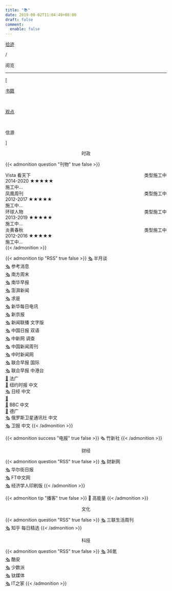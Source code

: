 ```yaml
---
title: "📚"
date: 2019-08-02T11:04:49+08:00
draft: false
comment:
  enable: false
---
```


<div class="nav-tab">
  <a href="../../cages"><p class="not">拾迹</p></a>
  <p class="now">/</p><p class="now">阅览</p>
</div>

---

<div class="nav-tab">
  <p class="bord">[</p>
  <a href="../books"><p class="not">书籍</p></a>&nbsp;
  <a href="../view"><p class="not">观点</p></a>&nbsp;
  <p class="now">信源</p>
  <p class="bord">]</p>
</div>

<center><p class="tabtag">时政</p></center>

{{< admonition question "刊物" true false >}}
<div class="culture-list" cover-src="" json-src="books.json">
  <div class="media">
    <div class="media-cover" style="background-image:url(https://z1.ax1x.com/2023/11/11/pi8g7Nt.jpg)"></div>
    <div class="media-meta">
      <div class="media-meta-item title">Vista 看天下<span style="float:right;font-weight:400">类型施工中</span></div>
      <div class="media-meta-item">
        <span class="author">2014-2020</span>
        <span class="star-score">★★★★★<span class="grey-star"></span></span>
      </div>
      <div class="media-meta-item intro">施工中...</div>
    </div>
  </div>
  <div class="media">
    <div class="media-cover" style="background-image:url(https://z1.ax1x.com/2023/11/11/pi8gH4P.jpg)"></div>
    <div class="media-meta">
      <div class="media-meta-item title">凤凰周刊<span style="float:right;font-weight:400">类型施工中</span></div>
      <div class="media-meta-item">
        <span class="author">2012-2017</span>
        <span class="star-score">★★★★★<span class="grey-star"></span></span>
      </div>
      <div class="media-meta-item intro">施工中...</div>
    </div>
  </div>
  <div class="media">
    <div class="media-cover" style="background-image:url(https://z1.ax1x.com/2023/11/11/pi8gOgS.jpg)"></div>
    <div class="media-meta">
      <div class="media-meta-item title">环球人物<span style="float:right;font-weight:400">类型施工中</span></div>
      <div class="media-meta-item">
        <span class="author">2013-2019</span>
        <span class="star-score">★★★★★<span class="grey-star"></span></span>
      </div>
      <div class="media-meta-item intro">施工中...</div>
    </div>
  </div>
  <div class="media">
    <div class="media-cover" style="background-image:url(https://z1.ax1x.com/2023/11/11/pi8gq9f.jpg)"></div>
    <div class="media-meta">
      <div class="media-meta-item title">炎黄春秋<span style="float:right;font-weight:400">类型施工中</span></div>
      <div class="media-meta-item">
        <span class="author">2012-2016</span>
        <span class="star-score">★★★★★<span class="grey-star"></span></span>
      </div>
      <div class="media-meta-item intro">施工中...</div>
    </div>
  </div>
</div>
{{< /admonition >}}

{{< admonition tip "RSS" true false >}}
[🗞️](https://plink.anyfeeder.com/weixin/banyuetan-weixin) 半月谈<br>
[🗞️](https://plink.anyfeeder.com/weixin/ckxxwx) 参考消息<br>
[🗞️](https://feedx.net/rss/infzm.xml) 南方周末<br>
[🗞️](https://feedx.net/rss/scmp.xml) 南华早报<br>
[🗞️](https://rsshub.app/thepaper/sidebar/hotNews) 澎湃新闻<br>
[🗞️](https://feedx.net/rss/qstheory.xml) 求是<br>
[🗞️](https://rsshub.app/mrdx/today) 新华每日电讯<br>
[🗞️](https://plink.anyfeeder.com/bjnews) 新京报<br>
[🗞️](https://rsshub.app/xinwenlianbo/index) 新闻联播 文字版<br>
[🗞️](https://plink.anyfeeder.com/chinadaily/dual) 中国日报 双语<br>
[🗞️](https://rsshub.app/chinanews) 中新网 调查<br>
[🗞️](https://rsshub.app/inewsweek/survey) 中国新闻周刊<br>
[🗞️](https://rsshub.app/chinatimes/realtimenews ) 中时新闻网<br>
[🗞️](https://plink.anyfeeder.com/zaobao/realtime/world) 联合早报 国际<br>
[🗞️](https://plink.anyfeeder.com/zaobao/realtime/world) 联合早报 中港台<br>
[🔐](https://www.rfi.fr/cn/滚动新闻/rss) 法广<br>
[🔐](https://cn.nytimes.com/rss.html) 纽约时报 中文<br>
[🗞️](https://rsshub.app/nikkei/cn) 日经 中文<br>
[🔐](https://feeds.feedburner.com/chinadigitaltimes/IyPt)<br>
[🔐](https://feeds.bbci.co.uk/zhongwen/trad/rss.xml) BBC 中文<br>
[🔐](https://rss.dw.de/rdf/rss-chi-all) 德广<br>
[🗞️](https://rsshub.app/sputniknews/news/chinese) 俄罗斯卫星通讯社 中文<br>
[🗞️](https://rsshub.app/guardian/editorial) 卫报 中文
{{< /admonition >}}

{{< admonition success "电报" true false >}}
🗞️ 竹新社
{{< /admonition >}}

<center><p class="tabtag">财经</p></center>

{{< admonition question "RSS" true false >}}
[🗞️](https://plink.anyfeeder.com/weixin/caixinwang) 财新网<br>
[🗞️](https://feedx.net/rss/wsj.xml) 华尔街日报<br>
[🗞️](https://rsshub.app/ft/chinese/hotstoryby7day) FT中文网<br>
[🗞️](https://feedx.net/rss/economistp.xml) 经济学人印刷版
{{< /admonition >}}

{{< admonition tip "播客" true false >}}
🎤 高能量
{{< /admonition >}}

<center><p class="tabtag">文化</p></center>

{{< admonition question "RSS" true false >}}
[🗞️](https://plink.anyfeeder.com/weixin/lifeweek) 三联生活周刊<br>
[🗞️](https://www.zhihu.com/rss) 知乎 每日精选
{{< /admonition >}}

<center><p class="tabtag">科技</p></center>

{{< admonition question "RSS" true false >}}
[🗞️](https://36kr.com/feed) 36氪<br>
[🗞️](https://rsshub.app/coolapk/tuwen-xinxian) 酷安<br>
[🗞️](https://sspai.com/feed) 少数派<br>
[🗞️](http://www.tmtpost.com/feed) 钛媒体<br>
[🗞️](https://www.ithome.com/rss/) IT之家
{{< /admonition >}}